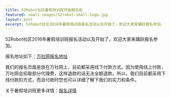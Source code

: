 ```yaml
---
title: 52Robot社区暑假培训班开始报名啦
featured: small-images/52robot-small-logo.jpg
layout: post
excerpt: 52Robot社区2016年暑假培训班报名活动以及开始了，欢迎大家来踊跃报名参加。
---
```


52Robot社区2016年暑假培训班报名活动以及开始了，欢迎大家来踊跃报名参加。

报名地址如下：<a href="http://www.wanshe.cn/orders/view?eid=12679">万社网报名地址</a>

我们的报名页面是放在万社网上，目前都采用线下付款方式。因为使用线上付款，万社网会扣取部分代理费，这样退款的话无法全额退款。所以，我们目前都采用下线付款的方式，而且付款时您也可以详细了解下我们的实力和条件。

关于暑假培训班更多详情：<a href="/training/summer-vacation-class.html">报名详情</a>
